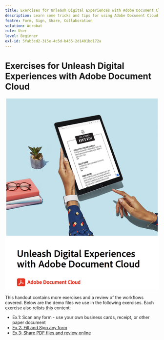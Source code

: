 ```yaml
---
title: Exercises for Unleash Digital Experiences with Adobe Document Cloud
description: Learn some tricks and tips for using Adobe Document Cloud
featre: Form, Sign, Share, Collaboration
solution: Acrobat
role: User
level: Beginner
exl-id: 5fab3cd2-315e-4c5d-b435-2d1401bd172a
---
```

# Exercises for Unleash Digital Experiences with Adobe Document Cloud

[![image](assets/rebrand.png)](assets/Unleash_Digital_Experiences_with_Adobe_Document_Cloud.pdf)

This handout contains more exercises and a review of the workflows covered. Below are the demo files we use in the following exercises. Each exercise also relists this content:

* Ex.1: Scan any form - use your own business cards, receipt, or other paper document
* [Ex.2: Fill and Sign any form](assets/03_FillSignScan.zip)
* [Ex.3: Share PDF files and review online](assets/01_Review.zip)
